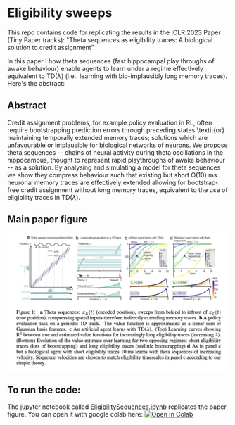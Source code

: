 # Eligibility sweeps
This repo contains code for replicating the results in the ICLR 2023 Paper (Tiny Paper tracks): "Theta sequences as eligibility traces: A biological solution to credit assignment"  

In this paper I how  theta sequences (fast hippocampal play throughs of awake behaviour) enable agents to learn under a regime effectively equivalent to TD($\lambda$) (i.e.. learning with bio-implausibly long memory traces). Here's the abstract: 

## Abstract 
Credit assignment problems, for example policy evaluation in RL, often require bootstrapping prediction errors through preceding states \textit{or} maintaining temporally extended memory traces; solutions which are unfavourable or implausible for biological networks of neurons. We propose theta sequences -- chains of neural activity during theta oscillations in the hippocampus, thought to represent rapid playthroughs of awake behaviour -- as a solution. By analysing and simulating a model for theta sequences we show they compress behaviour such that existing but short $\mathsf{O}(10)$ ms neuronal memory traces are effectively extended allowing for bootstrap-free credit assignment without long memory traces, equivalent to the use of eligibility traces in TD($\lambda$).

## Main paper figure
<img src="images/main_paper_figure.png" >

## To run the code: 
The jupyter notebook called [EligibilitySequences.ipynb](EligibilitySequency.ipynb) replicates the paper figure. You can open it with google colab here: [![Open In Colab](https://colab.research.google.com/assets/colab-badge.svg)](https://colab.research.google.com/github/TomGeorge1234/ThetaSequencesAreEligibilityTraces/blob/main/EligibilitySequences.ipynb)
